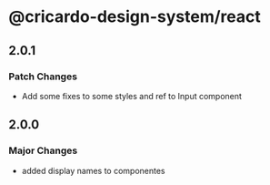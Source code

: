 # @cricardo-design-system/react

## 2.0.1

### Patch Changes

- Add some fixes to some styles and ref to Input component

## 2.0.0

### Major Changes

- added display names to componentes
